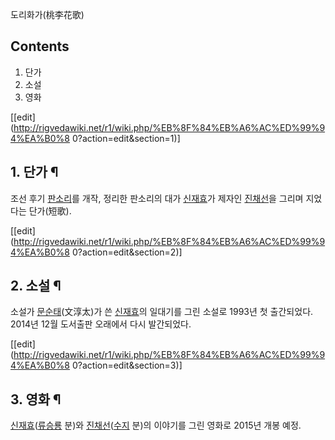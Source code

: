도리화가(桃李花歌)

## Contents

    

1. 단가 
2. 소설 
3. 영화 

[[edit](http://rigvedawiki.net/r1/wiki.php/%EB%8F%84%EB%A6%AC%ED%99%94%EA%B0%8
0?action=edit&section=1)]

## 1. 단가 ¶

조선 후기 [판소리](%ED%8C%90%EC%86%8C%EB%A6%AC.md)를 개작, 정리한 판소리의 대가
[신재효](%EC%8B%A0%EC%9E%AC%ED%9A%A8.md)가 제자인
[진채선](%EC%A7%84%EC%B1%84%EC%84%A0.md)을 그리며 지었다는 단가(短歌).

  

[[edit](http://rigvedawiki.net/r1/wiki.php/%EB%8F%84%EB%A6%AC%ED%99%94%EA%B0%8
0?action=edit&section=2)]

## 2. 소설 ¶

소설가 [문순태](%EB%AC%B8%EC%88%9C%ED%83%9C.md)(文淳太)가 쓴
[신재효](%EC%8B%A0%EC%9E%AC%ED%9A%A8.md)의 일대기를 그린 소설로 1993년 첫 출간되었다. 2014년 12월
도서출판 오래에서 다시 발간되었다.

  

[[edit](http://rigvedawiki.net/r1/wiki.php/%EB%8F%84%EB%A6%AC%ED%99%94%EA%B0%8
0?action=edit&section=3)]

## 3. 영화 ¶

[신재효](%EC%8B%A0%EC%9E%AC%ED%9A%A8.md)([류승룡](%EB%A5%98%EC%8A%B9%EB%A3%A1.md) 분)와 [진채선](%EC%A7%84%EC%B1%84%EC%84%A0.md)([수지](%EC%88%98%EC%A7%80%28miss%20A%29.md) 분)의 이야기를 그린 영화로 2015년 개봉 예정.

